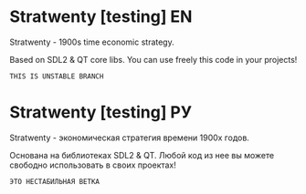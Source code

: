 # Stratwenty [testing] EN
Stratwenty - 1900s time economic strategy.

Based on SDL2 & QT core libs. You can use freely this code in your projects!

`THIS IS UNSTABLE BRANCH`

# Stratwenty [testing] РУ
Stratwenty - экономическая стратегия времени 1900х годов.

Основана на библиотеках SDL2 & QT. Любой код из нее вы можете свободно использовать в своих проектах!

`ЭТО НЕСТАБИЛЬНАЯ ВЕТКА`
